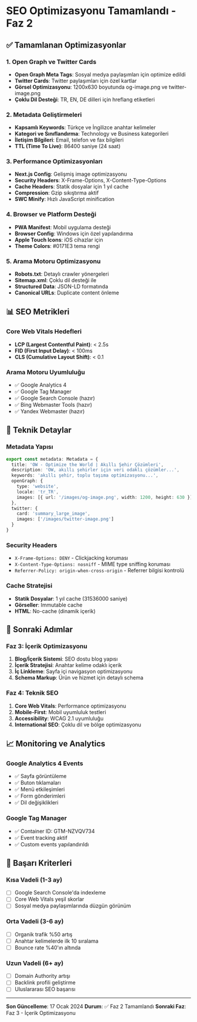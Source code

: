# SEO Optimizasyonu Tamamlandı - Faz 2

## ✅ Tamamlanan Optimizasyonlar

### 1. Open Graph ve Twitter Cards
- **Open Graph Meta Tags**: Sosyal medya paylaşımları için optimize edildi
- **Twitter Cards**: Twitter paylaşımları için özel kartlar
- **Görsel Optimizasyonu**: 1200x630 boyutunda og-image.png ve twitter-image.png
- **Çoklu Dil Desteği**: TR, EN, DE dilleri için hreflang etiketleri

### 2. Metadata Geliştirmeleri
- **Kapsamlı Keywords**: Türkçe ve İngilizce anahtar kelimeler
- **Kategori ve Sınıflandırma**: Technology ve Business kategorileri
- **İletişim Bilgileri**: Email, telefon ve fax bilgileri
- **TTL (Time To Live)**: 86400 saniye (24 saat)

### 3. Performance Optimizasyonları
- **Next.js Config**: Gelişmiş image optimizasyonu
- **Security Headers**: X-Frame-Options, X-Content-Type-Options
- **Cache Headers**: Statik dosyalar için 1 yıl cache
- **Compression**: Gzip sıkıştırma aktif
- **SWC Minify**: Hızlı JavaScript minification

### 4. Browser ve Platform Desteği
- **PWA Manifest**: Mobil uygulama desteği
- **Browser Config**: Windows için özel yapılandırma
- **Apple Touch Icons**: iOS cihazlar için
- **Theme Colors**: #0171E3 tema rengi

### 5. Arama Motoru Optimizasyonu
- **Robots.txt**: Detaylı crawler yönergeleri
- **Sitemap.xml**: Çoklu dil desteği ile
- **Structured Data**: JSON-LD formatında
- **Canonical URLs**: Duplicate content önleme

## 📊 SEO Metrikleri

### Core Web Vitals Hedefleri
- **LCP (Largest Contentful Paint)**: < 2.5s
- **FID (First Input Delay)**: < 100ms
- **CLS (Cumulative Layout Shift)**: < 0.1

### Arama Motoru Uyumluluğu
- ✅ Google Analytics 4
- ✅ Google Tag Manager
- ✅ Google Search Console (hazır)
- ✅ Bing Webmaster Tools (hazır)
- ✅ Yandex Webmaster (hazır)

## 🔧 Teknik Detaylar

### Metadata Yapısı
```typescript
export const metadata: Metadata = {
  title: 'OW - Optimize the World | Akıllı Şehir Çözümleri',
  description: 'OW, akıllı şehirler için veri odaklı çözümler...',
  keywords: 'akıllı şehir, toplu taşıma optimizasyonu...',
  openGraph: {
    type: 'website',
    locale: 'tr_TR',
    images: [{ url: '/images/og-image.png', width: 1200, height: 630 }]
  },
  twitter: {
    card: 'summary_large_image',
    images: ['/images/twitter-image.png']
  }
}
```

### Security Headers
- `X-Frame-Options: DENY` - Clickjacking koruması
- `X-Content-Type-Options: nosniff` - MIME type sniffing koruması
- `Referrer-Policy: origin-when-cross-origin` - Referrer bilgisi kontrolü

### Cache Stratejisi
- **Statik Dosyalar**: 1 yıl cache (31536000 saniye)
- **Görseller**: Immutable cache
- **HTML**: No-cache (dinamik içerik)

## 🚀 Sonraki Adımlar

### Faz 3: İçerik Optimizasyonu
1. **Blog/İçerik Sistemi**: SEO dostu blog yapısı
2. **İçerik Stratejisi**: Anahtar kelime odaklı içerik
3. **İç Linkleme**: Sayfa içi navigasyon optimizasyonu
4. **Schema Markup**: Ürün ve hizmet için detaylı schema

### Faz 4: Teknik SEO
1. **Core Web Vitals**: Performance optimizasyonu
2. **Mobile-First**: Mobil uyumluluk testleri
3. **Accessibility**: WCAG 2.1 uyumluluğu
4. **International SEO**: Çoklu dil ve bölge optimizasyonu

## 📈 Monitoring ve Analytics

### Google Analytics 4 Events
- ✅ Sayfa görüntüleme
- ✅ Buton tıklamaları
- ✅ Menü etkileşimleri
- ✅ Form gönderimleri
- ✅ Dil değişiklikleri

### Google Tag Manager
- ✅ Container ID: GTM-NZVQV734
- ✅ Event tracking aktif
- ✅ Custom events yapılandırıldı

## 🎯 Başarı Kriterleri

### Kısa Vadeli (1-3 ay)
- [ ] Google Search Console'da indexleme
- [ ] Core Web Vitals yeşil skorlar
- [ ] Sosyal medya paylaşımlarında düzgün görünüm

### Orta Vadeli (3-6 ay)
- [ ] Organik trafik %50 artış
- [ ] Anahtar kelimelerde ilk 10 sıralama
- [ ] Bounce rate %40'ın altında

### Uzun Vadeli (6+ ay)
- [ ] Domain Authority artışı
- [ ] Backlink profili geliştirme
- [ ] Uluslararası SEO başarısı

---

**Son Güncelleme**: 17 Ocak 2024
**Durum**: ✅ Faz 2 Tamamlandı
**Sonraki Faz**: Faz 3 - İçerik Optimizasyonu 